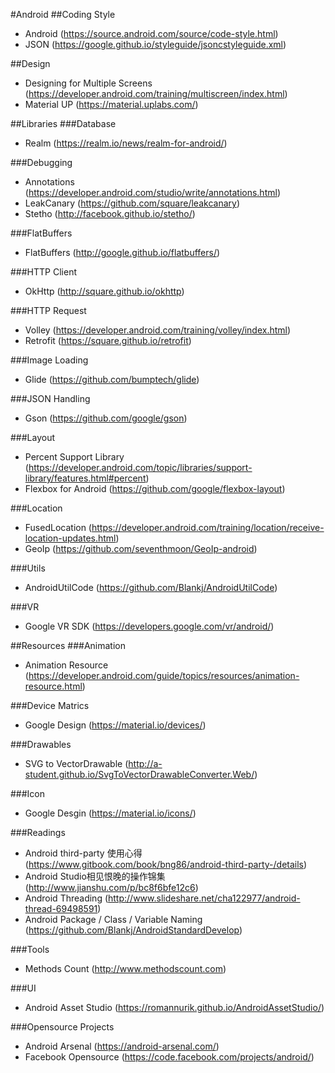 #Android
##Coding Style
- Android (https://source.android.com/source/code-style.html)
- JSON (https://google.github.io/styleguide/jsoncstyleguide.xml)

##Design
- Designing for Multiple Screens (https://developer.android.com/training/multiscreen/index.html)
- Material UP (https://material.uplabs.com/)

##Libraries
###Database
- Realm (https://realm.io/news/realm-for-android/)

###Debugging
- Annotations (https://developer.android.com/studio/write/annotations.html)
- LeakCanary (https://github.com/square/leakcanary)
- Stetho (http://facebook.github.io/stetho/)

###FlatBuffers
- FlatBuffers (http://google.github.io/flatbuffers/)

###HTTP Client
- OkHttp (http://square.github.io/okhttp)

###HTTP Request
- Volley (https://developer.android.com/training/volley/index.html)
- Retrofit (https://square.github.io/retrofit)

###Image Loading
- Glide (https://github.com/bumptech/glide)

###JSON Handling
- Gson (https://github.com/google/gson)

###Layout
- Percent Support Library (https://developer.android.com/topic/libraries/support-library/features.html#percent)
- Flexbox for Android (https://github.com/google/flexbox-layout)

###Location
- FusedLocation
(https://developer.android.com/training/location/receive-location-updates.html)
- GeoIp (https://github.com/seventhmoon/GeoIp-android)

###Utils
- AndroidUtilCode (https://github.com/Blankj/AndroidUtilCode)

###VR
- Google VR SDK (https://developers.google.com/vr/android/)

##Resources
###Animation
- Animation Resource (https://developer.android.com/guide/topics/resources/animation-resource.html)

###Device Matrics
- Google Design (https://material.io/devices/)

###Drawables
- SVG to VectorDrawable (http://a-student.github.io/SvgToVectorDrawableConverter.Web/)

###Icon
- Google Desgin (https://material.io/icons/)

###Readings
- Android third-party 使用心得 (https://www.gitbook.com/book/bng86/android-third-party-/details)
- Android Studio相见恨晚的操作锦集 (http://www.jianshu.com/p/bc8f6bfe12c6)
- Android Threading (http://www.slideshare.net/cha122977/android-thread-69498591)
- Android Package / Class / Variable Naming (https://github.com/Blankj/AndroidStandardDevelop)

###Tools
- Methods Count (http://www.methodscount.com)

###UI
- Android Asset Studio (https://romannurik.github.io/AndroidAssetStudio/)

###Opensource Projects
- Android Arsenal (https://android-arsenal.com/)
- Facebook Opensource (https://code.facebook.com/projects/android/)









